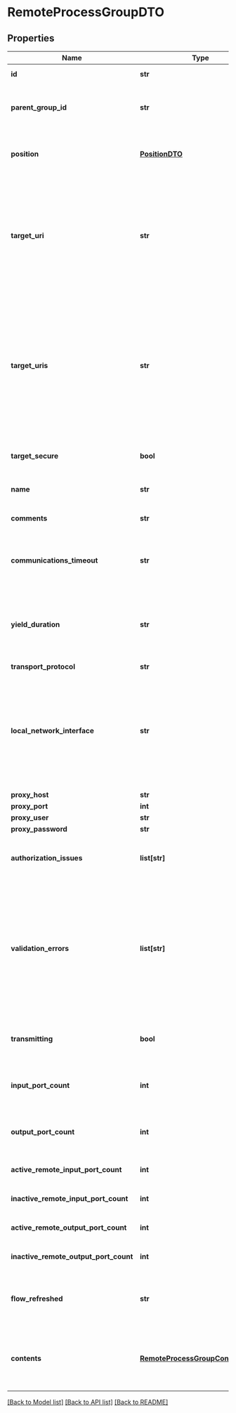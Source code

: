 # RemoteProcessGroupDTO

## Properties
Name | Type | Description | Notes
------------ | ------------- | ------------- | -------------
**id** | **str** | The id of the component. | [optional] 
**parent_group_id** | **str** | The id of parent process group of this component if applicable. | [optional] 
**position** | [**PositionDTO**](PositionDTO.md) | The position of this component in the UI if applicable. | [optional] 
**target_uri** | **str** | The target URI of the remote process group. If target uri is not set, but uris are set, then returns the first url in the urls. If neither target uri nor uris are set, then returns null. | [optional] 
**target_uris** | **str** | The target URI of the remote process group. If target uris is not set but target uri is set, then returns a collection containing the single target uri. If neither target uris nor uris are set, then returns null. | [optional] 
**target_secure** | **bool** | Whether the target is running securely. | [optional] [default to False]
**name** | **str** | The name of the remote process group. | [optional] 
**comments** | **str** | The comments for the remote process group. | [optional] 
**communications_timeout** | **str** | The time period used for the timeout when communicating with the target. | [optional] 
**yield_duration** | **str** | When yielding, this amount of time must elapse before the remote process group is scheduled again. | [optional] 
**transport_protocol** | **str** |  | [optional] 
**local_network_interface** | **str** | The local network interface to send/receive data. If not specified, any local address is used. If clustered, all nodes must have an interface with this identifier. | [optional] 
**proxy_host** | **str** |  | [optional] 
**proxy_port** | **int** |  | [optional] 
**proxy_user** | **str** |  | [optional] 
**proxy_password** | **str** |  | [optional] 
**authorization_issues** | **list[str]** | Any remote authorization issues for the remote process group. | [optional] 
**validation_errors** | **list[str]** | The validation errors for the remote process group. These validation errors represent the problems with the remote process group that must be resolved before it can transmit. | [optional] 
**transmitting** | **bool** | Whether the remote process group is actively transmitting. | [optional] [default to False]
**input_port_count** | **int** | The number of remote input ports currently available on the target. | [optional] 
**output_port_count** | **int** | The number of remote output ports currently available on the target. | [optional] 
**active_remote_input_port_count** | **int** | The number of active remote input ports. | [optional] 
**inactive_remote_input_port_count** | **int** | The number of inactive remote input ports. | [optional] 
**active_remote_output_port_count** | **int** | The number of active remote output ports. | [optional] 
**inactive_remote_output_port_count** | **int** | The number of inactive remote output ports. | [optional] 
**flow_refreshed** | **str** | The timestamp when this remote process group was last refreshed. | [optional] 
**contents** | [**RemoteProcessGroupContentsDTO**](RemoteProcessGroupContentsDTO.md) | The contents of the remote process group. Will contain available input/output ports. | [optional] 

[[Back to Model list]](../README.md#documentation-for-models) [[Back to API list]](../README.md#documentation-for-api-endpoints) [[Back to README]](../README.md)


